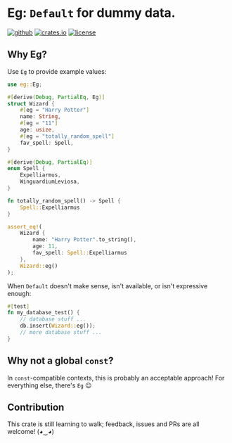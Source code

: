 Eg: `Default` for dummy data.
================================

[<img alt="github" src="https://img.shields.io/badge/github-wabisabia/eg-495cbf?style=for-the-badge&labelColor=55555&logo=github">](https://github.com/wabisabia/eg)
[<img alt="crates.io" src="https://img.shields.io/crates/v/eg?style=for-the-badge&logo=rust">](https://crates.io/crates/eg)
[<img alt="license" src="https://img.shields.io/crates/l/eg?style=for-the-badge&logo=apache">](https://crates.io/crates/eg)

## Why Eg?

Use `Eg` to provide example values:

```rust
use eg::Eg;

#[derive(Debug, PartialEq, Eg)]
struct Wizard {
	#[eg = "Harry Potter"]
	name: String,
	#[eg = "11"]
	age: usize,
	#[eg = "totally_random_spell"]
	fav_spell: Spell,
}

#[derive(Debug, PartialEq)]
enum Spell {
	Expelliarmus,
	WinguardiumLeviosa,
}

fn totally_random_spell() -> Spell {
	Spell::Expelliarmus
}

assert_eq!(
	Wizard {
		name: "Harry Potter".to_string(),
		age: 11,
		fav_spell: Spell::Expelliarmus
	},
	Wizard::eg()
);
```

When `Default` doesn't make sense, isn't available, or isn't expressive enough:

```rust
#[test]
fn my_database_test() {
	// database stuff ...
	db.insert(Wizard::eg());
	// more database stuff ...
}
```

## Why not a global `const`?

In `const`-compatible contexts, this is probably an acceptable approach!
For everything else, there's `Eg` 😉

## Contribution

This crate is still learning to walk; feedback, issues and PRs are all welcome! (◕‿◕)
